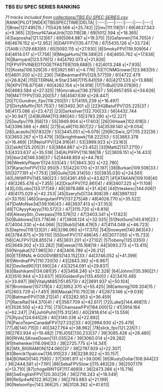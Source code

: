 ### TBS EU SPEC SERIES RANKING
*71 tracks included from [collections/TBS EU SPEC SERIES.csv](/collections/TBS%20EU%20SPEC%20SERIES.csv)*
|RANK|PILOT|INDEX|TBSSPEC|TIME|DELTA|
|:---:|:---|:---:|:---:|:---:|---:|
|1|Bree|127.495|15 / 71|5426.566 s|+25.742|
|2|mv|111.118|51 / 69|4637.343 s|+9.365|
|3|Smurf47akaUlrik|120.118|38 / 69|5012.594 s|+18.365|
|4|Saqoosha|121.123|67 / 69|5064.987 s|+19.370|
|5|Gafannen|114.705|4 / 68|4676.152 s|+12.952|
|6|DAFFPV|135.477|16 / 67|5435.126 s|+33.724|
|7|AliB㋡|129.683|65 / 65|5092.115 s|+27.930|
|8|SmokyFPV|119.509|64 / 64|4614.017 s|+17.756|
|9|MegaHurts|119.589|25 / 64|4650.762 s|+17.836|
|10|Barnyard|123.579|12 / 64|4792.073 s|+21.826|
|11|FPVFPVINEEDTOGETFASTER|109.688|5 / 62|4013.248 s|+7.935|
|12|Kosta|106.529|35 / 61|3921.661 s|+4.776|
|13|TCNMGrower|123.983|55 / 61|4601.200 s|+22.230|
|14|BearmanFPV|128.577|59 / 61|4722.479 s|+26.824|
|15|ETERNAL☆Star23467|115.641|59 / 60|4217.533 s|+13.888|
|16|KPV|116.671|48 / 60|4262.154 s|+14.918|
|17|TriBull|129.078|60 / 60|4683.584 s|+27.325|
|18|mcrakus|136.379|57 / 59|4957.855 s|+34.626|
|19|M4TTFPV|130.200|57 / 58|4587.639 s|+28.447|
|20|TCGundren_Fpv|118.250|51 / 57|4155.239 s|+16.497|
|21|DirtyMuffin|101.753|1 / 56|3492.301 s||
|22|HQBatuFPV|125.225|37 / 56|4173.086 s|+23.472|
|23|Darksilver|132.700|33 / 56|4432.744 s|+30.947|
|24|BURAK|113.980|40 / 55|3783.290 s|+12.227|
|25|loufpv|119.356|13 / 55|3949.904 s|+17.603|
|26|OliHawk|102.618|0 / 54|3396.566 s|+.865|
|27|EuLeR|110.807|22 / 54|3539.140 s|+9.054|
|28|Lacasito|107.832|9 / 53|3445.051 s|+6.079|
|29|RCSwix_QT|115.232|36 / 53|3653.267 s|+13.479|
|30|knighthawk|118.222|53 / 53|3883.378 s|+16.469|
|31|NelisFPV|124.916|41 / 53|3999.923 s|+23.163|
|32|skAt|125.205|31 / 53|3884.887 s|+23.452|
|33|MattiZ|137.271|0 / 53|4333.637 s|+35.518|
|34|ALPIFPV|116.186|18 / 52|3609.151 s|+14.433|
|35|ibor24|146.536|37 / 52|4448.859 s|+44.783|
|36|WeeklyPlayer1|124.533|43 / 51|3843.302 s|+22.780|
|37|KarachoFPV|132.950|5 / 51|4220.170 s|+31.197|
|38|Burkan|109.506|33 / 50|3277.191 s|+7.753|
|39|Guile|126.314|50 / 50|3935.030 s|+24.561|
|40|JWWFPV|145.580|23 / 50|4361.459 s|+43.827|
|41|ATAKAN|109.108|40 / 49|3265.478 s|+7.355|
|42|DracFPV|112.861|41 / 49|3407.225 s|+11.108|
|43|LOSLobo|133.177|49 / 49|3978.686 s|+31.424|
|44|frteskesc|144.006|1 / 49|4175.029 s|+42.253|
|45|SzeryfxD|134.908|39 / 48|3897.102 s|+33.155|
|46|OrangutanFPV|137.275|48 / 48|4026.770 s|+35.522|
|47|DeMoNse3d|139.106|43 / 48|3937.413 s|+37.353|
|48|TCAyyyKayyy|110.572|3 / 47|3115.720 s|+8.819|
|49|AlexeyStn_Overpass|119.576|12 / 47|3403.341 s|+17.823|
|50|Bubbows|133.778|46 / 47|3808.124 s|+32.025|
|51|NotSure|145.819|23 / 47|4004.330 s|+44.066|
|52|RobSi|148.476|5 / 47|4114.048 s|+46.723|
|53|lephro|119.123|31 / 46|3296.060 s|+17.370|
|54|Snowyeti|140.863|43 / 46|3784.875 s|+39.110|
|55|IonFPV|117.486|45 / 45|3077.050 s|+15.733|
|56|CALFPV|128.855|14 / 45|3631.201 s|+27.102|
|57|obeny|135.035|0 / 45|3649.302 s|+33.282|
|58|vexsk|115.168|19 / 44|3093.273 s|+13.415|
|59|Ninjakat|127.965|30 / 44|3406.789 s|+26.212|
|60|ETERNAL☆GOODVIBES|143.152|33 / 44|3746.052 s|+41.399|
|61|WerdnaFPV|110.720|10 / 43|2843.392 s|+8.967|
|62|Deviled90|131.590|24 / 43|3254.091 s|+29.837|
|63|Bashikami|134.081|35 / 43|3458.240 s|+32.328|
|64|Johnn|135.390|21 / 43|3510.944 s|+33.637|
|65|GoldenFpv|135.450|0 / 42|3470.485 s|+33.697|
|66|VitalyMi85|151.857|0 / 42|3691.937 s|+50.104|
|67|Brombeer|157.178|4 / 42|3952.370 s|+55.425|
|68|antonig|109.204|15 / 41|2603.729 s|+7.451|
|69|Mazak|110.792|38 / 41|2873.146 s|+9.039|
|70|BatmanFPV|138.212|41 / 41|3282.953 s|+36.459|
|71|RaceRat|144.370|41 / 41|3567.709 s|+42.617|
|72|LukeS|144.468|15 / 41|3526.500 s|+42.715|
|73|ChainsawFPV|164.000|12 / 41|3914.164 s|+62.247|
|74|JuhtiPuhti|115.312|40 / 40|2818.614 s|+13.559|
|75|Ryżu|124.645|28 / 40|3140.336 s|+22.892|
|76|PacoTeamCanadaFPV|127.232|33 / 40|2994.930 s|+25.479|
|77|JB|140.715|0 / 40|3427.764 s|+38.962|
|78|slick_fpv|121.235|1 / 39|2783.934 s|+19.482|
|79|J0SE|130.233|37 / 39|3085.426 s|+28.480|
|80|RIVALSKneeDown|131.035|24 / 39|3060.014 s|+29.282|
|81|thehenker|116.094|33 / 38|2725.775 s|+14.341|
|82|MX_BIGRAMON|124.060|37 / 38|2787.929 s|+22.307|
|83|Bercik11palcow|136.910|23 / 38|3238.922 s|+35.157|
|84|BONADI|140.759|0 / 37|3061.811 s|+39.006|
|85|RustyDollar|108.944|23 / 36|2444.581 s|+7.191|
|86|SebaFPVSlow:(|115.463|29 / 36|2507.179 s|+13.710|
|87|chogeRINTGF|117.469|9 / 36|2473.366 s|+15.716|
|88|SwEnglishFPV|120.302|36 / 36|2716.243 s|+18.549|
|89|ReSp4wN|122.952|36 / 36|2783.883 s|+21.199|
|90|NelsonFpv|143.366|25 / 36|3128.382 s|+41.613|
